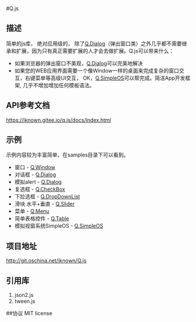 #Q.js

## 描述
简单的js库， 绝对应用级的， 除了<a target="_blank" href="https://iknown.gitee.io/q.js/samples/Q.Dialog.html">Q.Dialog</a>（弹出窗口类）之外几乎都不需要继承和扩展，因为只有真正需要扩展的人才会去做扩展。Q.js可以带来什么：

* 如果浏览器的弹出窗口不美观，<a target="_blank" href="https://iknown.gitee.io/q.js/samples/Q.Dialog.html">Q.Dialog</a>可以完美地解决
* 如果您的WEB应用界面需要一个像Window一样的桌面来完成复杂的窗口交互，右键菜单等高级UI交互， OK，<a target="_blank" href="https://iknown.gitee.io/q.js/samples/Q.SimpleOS.html">Q.SimpleOS</a>可以帮完成。简洁App开发框架, 几乎不增加增加任何模板语法。

## API参考文档
https://iknown.gitee.io/q.js/docs/index.html

## 示例
示例内容较为丰富简单，在samples目录下可以看到。

* 窗口 - <a target="_blank" href="https://iknown.gitee.io/q.js/samples/Q.Window.html">Q.Window</a>
* 对话框 - <a target="_blank" href="https://iknown.gitee.io/q.js/samples/Q.Dialog.html">Q.Dialog</a>
* 模拟alert - <a target="_blank" href="https://iknown.gitee.io/q.js/samples/Q.Dialog.html">Q.Dialog</a>
* 复选框 - <a target="_blank" href="https://iknown.gitee.io/q.js/samples/Q.CheckBox.html">Q.CheckBox</a>
* 下拉选框 - <a target="_blank" href="https://iknown.gitee.io/q.js/samples/Q.DropDownList.html">Q.DropDownList</a>
* 滑块 水平+垂直 - <a target="_blank" href="https://iknown.gitee.io/q.js/samples/Q.Slider.html">Q.Slider</a>
* 菜单 - <a target="_blank" href="https://iknown.gitee.io/q.js/samples/Q.Menu.html">Q.Menu</a>
* 简单表格控件 - <a target="_blank" href="https://iknown.gitee.io/q.js/samples/Q.Table.html">Q.Table</a>
* 模拟视窗系统SimpleOS - <a target="_blank" href="https://iknown.gitee.io/q.js/samples/Q.SimpleOS.html">Q.SimpleOS</a>


## 项目地址
http://git.oschina.net/iknown/Q.js

## 引用库
1. json2.js
2. tween.js


##协议
MIT license